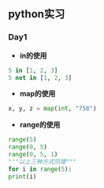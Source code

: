 ## python实习 ##
### Day1 ###
- **in的使用**  
```python
5 in [1, 2, 3]  
5 not in [1, 2, 3]
```
- **map的使用**  
```python
x, y, z = map(int, "758")
```
- **range的使用**  
```python
range(5)  
range(0, 5)  
range(0, 5, 1)  
"""以上三种方式同理"""  
for i in range(5):
print(i)
```
